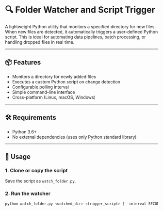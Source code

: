 # 🔍 Folder Watcher and Script Trigger

A lightweight Python utility that monitors a specified directory for new files. When new files are detected, it automatically triggers a user-defined Python script. This is ideal for automating data pipelines, batch processing, or handling dropped files in real time.

---

## 📦 Features

- Monitors a directory for newly added files
- Executes a custom Python script on change detection
- Configurable polling interval
- Simple command-line interface
- Cross-platform (Linux, macOS, Windows)

---

## 🛠️ Requirements

- Python 3.6+
- No external dependencies (uses only Python standard library)

---

## 🚀 Usage

### 1. Clone or copy the script

Save the script as `watch_folder.py`.

### 2. Run the watcher

```bash
python watch_folder.py <watched_dir> <trigger_script> [--interval SECONDS]
